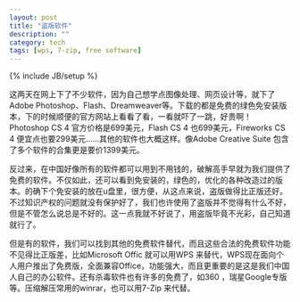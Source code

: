```yaml
---
layout: post
title: "盗版软件"
description: ""
category: tech
tags: [wps, 7-zip, free software]
---
```

{% include JB/setup %}

这两天在网上下了不少软件，因为自己想学点图像处理、网页设计等，就下了Adobe Photoshop、Flash、Dreamweaver等。下载的都是免费的绿色免安装版本，下的时候顺便的官方网站上看看了看，一看就吓了一跳，好贵啊！Photoshop CS 4 官方价格是699美元，Flash CS 4 也699美元，Fireworks CS 4 便宜点也要299美元……其他的软件也大概这样。像Adobe Creative Suite 包含了多个软件的合集更是要价1399美元。

反过来，在中国好像所有的软件都可以用到不用钱的，破解高手早就为我们提供了免费的软件。不仅如此，还可以看到免安装的，绿色的，优化的各种改造过的版本。的确下个免安装的放在u盘里，很方便，从这点来说，盗版做得比正版还好。不过知识产权的问题就没有保护好了，我们也许使用了盗版并不觉得有什么不好，但是不管怎么说总是不好的。这一点我就不好说了，用盗版毕竟不光彩，自己知道就行了。

但是有的软件，我们可以找到其他的免费软件替代，而且这些合法的免费软件功能不见得比正版差，比如Microsoft Offic 就可以用WPS 来替代，WPS现在面向个人用户推出了免费版，全面兼容Office，功能强大，而且更重要的是这是我们中国人自己的办公软件。还有杀毒软件也有许多的免费了，如360 ，瑞星Google专版 等。压缩解压常用的winrar，也可以用7-Zip 来代替。
